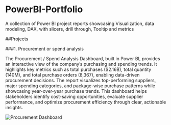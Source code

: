 # PowerBI-Portfolio
A collection of Power BI project reports showcasing Visualization, data modeling, DAX, with slicers, drill through, Tooltip and metrics

##Projects

###1. Procurement or spend analysis

The Procurement / Spend Analysis Dashboard, built in Power BI, provides an interactive view of the company’s purchasing and spending trends. It highlights key metrics such as total purchases ($2.16B), total quantity (140M), and total purchase orders (8,367), enabling data-driven procurement decisions. The report visualizes top-performing suppliers, major spending categories, and package-wise purchase patterns while showcasing year-over-year purchase trends. This dashboard helps stakeholders identify cost-saving opportunities, evaluate supplier performance, and optimize procurement efficiency through clear, actionable insights.

![Procurement Dashboard](./PowerBI-Portfolio/Procurement_Analysis/procurement_report.png)
